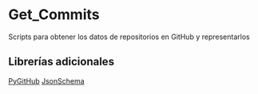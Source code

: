 # Get_Commits
Scripts para obtener los datos de repositorios en GitHub y representarlos

## Librerías adicionales
[PyGitHub](https://pygithub.readthedocs.io/en/latest/introduction.html)
[JsonSchema](https://python-jsonschema.readthedocs.io/en/stable/)
